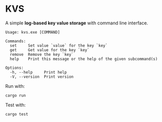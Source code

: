 # KVS

A simple **log-based key value storage** with command line interface.

```
Usage: kvs.exe [COMMAND]

Commands:
  set     Set value `value` for the key `key`
  get     Get value for the key `key`
  remove  Remove the key `key`
  help    Print this message or the help of the given subcommand(s)

Options:
  -h, --help     Print help
  -V, --version  Print version
```

Run with:

```
cargo run
```

Test with:

```
cargo test
```
